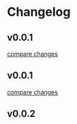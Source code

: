 # Changelog


## v0.0.1

[compare changes](https://github.com/zephkelly/formulate/compare/v0.0.1...v0.0.1)

## v0.0.1

[compare changes](https://github.com/zephkelly/formulate/compare/v0.0.2...v0.0.1)

## v0.0.2

